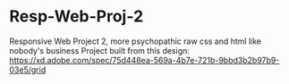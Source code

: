 # Resp-Web-Proj-2
Responsive Web Project 2, more psychopathic raw css and html like nobody's business
Project built from this design: https://xd.adobe.com/spec/75d448ea-569a-4b7e-721b-9bbd3b2b97b9-03e5/grid
